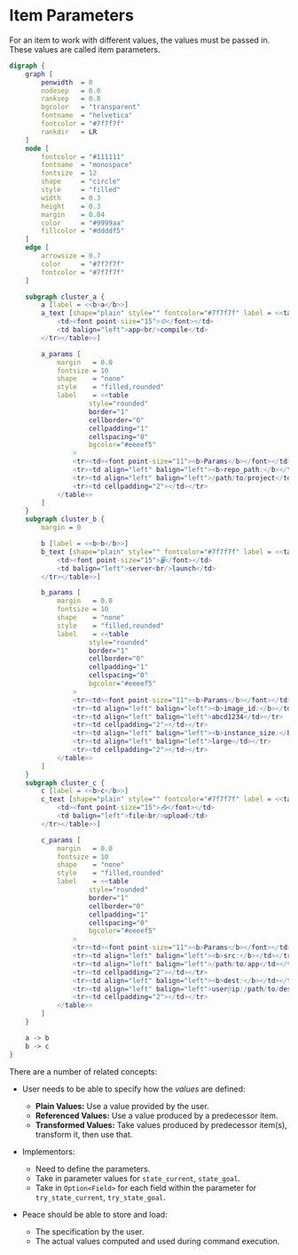 # Item Parameters

For an item to work with different values, the values must be passed in. These values are called item parameters.

```dot process
digraph {
    graph [
        penwidth  = 0
        nodesep   = 0.0
        ranksep   = 0.8
        bgcolor   = "transparent"
        fontname  = "helvetica"
        fontcolor = "#7f7f7f"
        rankdir   = LR
    ]
    node [
        fontcolor = "#111111"
        fontname  = "monospace"
        fontsize  = 12
        shape     = "circle"
        style     = "filled"
        width     = 0.3
        height    = 0.3
        margin    = 0.04
        color     = "#9999aa"
        fillcolor = "#ddddf5"
    ]
    edge [
        arrowsize = 0.7
        color     = "#7f7f7f"
        fontcolor = "#7f7f7f"
    ]

    subgraph cluster_a {
        a [label = <<b>a</b>>]
        a_text [shape="plain" style="" fontcolor="#7f7f7f" label = <<table border="0" cellborder="0" cellpadding="0"><tr>
            <td><font point-size="15">⚙️</font></td>
            <td balign="left">app<br/>compile</td>
        </tr></table>>]

        a_params [
            margin   = 0.0
            fontsize = 10
            shape    = "none"
            style    = "filled,rounded"
            label    = <<table
                    style="rounded"
                    border="1"
                    cellborder="0"
                    cellpadding="1"
                    cellspacing="0"
                    bgcolor="#eeeef5"
                >
                <tr><td><font point-size="11"><b>Params</b></font></td></tr>
                <tr><td align="left" balign="left"><b>repo_path:</b></td></tr>
                <tr><td align="left" balign="left">/path/to/project</td></tr>
                <tr><td cellpadding="2"></td></tr>
            </table>>
        ]
    }
    subgraph cluster_b {
        margin = 0

        b [label = <<b>b</b>>]
        b_text [shape="plain" style="" fontcolor="#7f7f7f" label = <<table border="0" cellborder="0" cellpadding="0"><tr>
            <td><font point-size="15">🖥️</font></td>
            <td balign="left">server<br/>launch</td>
        </tr></table>>]

        b_params [
            margin   = 0.0
            fontsize = 10
            shape    = "none"
            style    = "filled,rounded"
            label    = <<table
                    style="rounded"
                    border="1"
                    cellborder="0"
                    cellpadding="1"
                    cellspacing="0"
                    bgcolor="#eeeef5"
                >
                <tr><td><font point-size="11"><b>Params</b></font></td></tr>
                <tr><td align="left" balign="left"><b>image_id:</b></td></tr>
                <tr><td align="left" balign="left">abcd1234</td></tr>
                <tr><td cellpadding="2"></td></tr>
                <tr><td align="left" balign="left"><b>instance_size:</b></td></tr>
                <tr><td align="left" balign="left">large</td></tr>
                <tr><td cellpadding="2"></td></tr>
            </table>>
        ]
    }
    subgraph cluster_c {
        c [label = <<b>c</b>>]
        c_text [shape="plain" style="" fontcolor="#7f7f7f" label = <<table border="0" cellborder="0" cellpadding="0"><tr>
            <td><font point-size="15">📤</font></td>
            <td balign="left">file<br/>upload</td>
        </tr></table>>]

        c_params [
            margin   = 0.0
            fontsize = 10
            shape    = "none"
            style    = "filled,rounded"
            label    = <<table
                    style="rounded"
                    border="1"
                    cellborder="0"
                    cellpadding="1"
                    cellspacing="0"
                    bgcolor="#eeeef5"
                >
                <tr><td><font point-size="11"><b>Params</b></font></td></tr>
                <tr><td align="left" balign="left"><b>src:</b></td></tr>
                <tr><td align="left" balign="left">/path/to/app</td></tr>
                <tr><td cellpadding="2"></td></tr>
                <tr><td align="left" balign="left"><b>dest:</b></td></tr>
                <tr><td align="left" balign="left">user@ip:/path/to/dest</td></tr>
                <tr><td cellpadding="2"></td></tr>
            </table>>
        ]
    }

    a -> b
    b -> c
}
```


There are a number of related concepts:

* User needs to be able to specify how the *values* are defined:

    - **Plain Values:** Use a value provided by the user.
    - **Referenced Values:** Use a value produced by a predecessor item.
    - **Transformed Values:** Take values produced by predecessor item(s), transform it, then use that.

* Implementors:

    - Need to define the parameters.
    - Take in parameter values for `state_current`, `state_goal`.
    - Take in `Option<Field>` for each field within the parameter for `try_state_current`, `try_state_goal`.

* Peace should be able to store and load:

    - The specification by the user.
    - The actual values computed and used during command execution.
